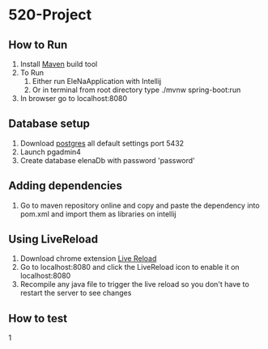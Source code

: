 # 520-Project

## How to Run
1. Install [Maven](https://maven.apache.org/download.cgi) build tool
2. To Run
    1. Either run EleNaApplication with Intellij
    2. Or in terminal from root directory type ./mvnw spring-boot:run
3. In  browser go to localhost:8080

## Database setup
1. Download [postgres](https://www.enterprisedb.com/downloads/postgres-postgresql-downloads#windows) all default settings port 5432
2. Launch pgadmin4
3. Create database elenaDb with password 'password'

## Adding dependencies
1. Go to maven repository online and copy and paste the dependency into pom.xml and import them as libraries on intellij

## Using LiveReload
1. Download chrome extension [Live Reload](https://chrome.google.com/webstore/detail/livereload/jnihajbhpnppcggbcgedagnkighmdlei)
2. Go to localhost:8080 and click the LiveReload icon to enable it on localhost:8080
3. Recompile any java file to trigger the live reload so you don't have to restart the server to see changes

## How to test
1
